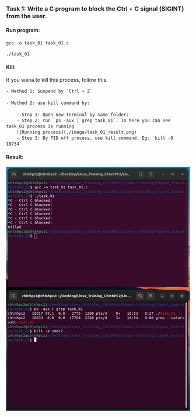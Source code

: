 ### Task 1: Write a C program to block the Ctrl + C signal (SIGINT) from the user. 


#### Run program:

```
gcc -o task_01 task_01.c

```
```
./task_01
```

#### Kill:

If you wana to kill this process, follow this:


    - Method 1: Suspend by `Ctrl + Z`

    - Method 2: use kill command by: 

        - Step 1: Open new terminal by same folder:
        - Step 2: run `ps -aux | grep task_01`. In here you can see task_01 process is running
        ![Running process](./image/task_01_result.png)
        - Step 3: By PID off process, use kill command. Eg: `kill -9 16734`


#### Result:

![Result](./image/task_01_result.png)